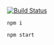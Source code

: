 [![Build Status](https://travis-ci.org/seanyesmunt/universal-js.svg?branch=master)](https://travis-ci.org/seanyesmunt/universal-js)

`npm i`

`npm start`
